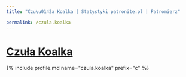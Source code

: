 ```yaml
---
title: "Czu\u0142a Koalka | Statystyki patronite.pl | Patromierz"

permalink: /czula.koalka
---
```


# [Czuła Koalka](https://patronite.pl/czula.koalka)

{% include profile.md name="czula.koalka" prefix="c" %}
